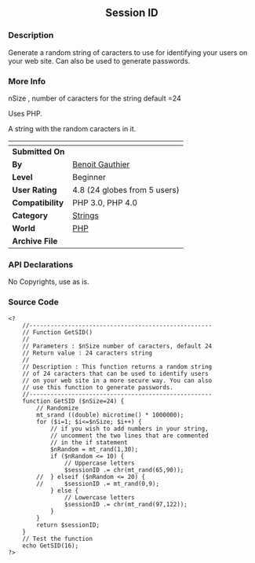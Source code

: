 ﻿<div align="center">

## Session ID


</div>

### Description

Generate a random string of caracters to use for identifying your users on your web site. Can also be used to generate passwords.
 
### More Info
 
nSize , number of caracters for the string default =24

Uses PHP.

A string with the random caracters in it.


<span>             |<span>
---                |---
**Submitted On**   |
**By**             |[Benoit Gauthier](https://github.com/Planet-Source-Code/PSCIndex/blob/master/ByAuthor/benoit-gauthier.md)
**Level**          |Beginner
**User Rating**    |4.8 (24 globes from 5 users)
**Compatibility**  |PHP 3\.0, PHP 4\.0
**Category**       |[Strings](https://github.com/Planet-Source-Code/PSCIndex/blob/master/ByCategory/strings__8-26.md)
**World**          |[PHP](https://github.com/Planet-Source-Code/PSCIndex/blob/master/ByWorld/php.md)
**Archive File**   |[](https://github.com/Planet-Source-Code/benoit-gauthier-session-id__8-225/archive/master.zip)

### API Declarations

No Copyrights, use as is.


### Source Code

```
<?
	//----------------------------------------------------
	// Function GetSID()
	//
	// Parameters : $nSize number of caracters, default 24
	// Return value : 24 caracters string
	//
	// Description : This function returns a random string
	// of 24 caracters that can be used to identify users
	// on your web site in a more secure way. You can also
	// use this function to generate passwords.
	//----------------------------------------------------
	function GetSID ($nSize=24) {
		// Randomize
		mt_srand ((double) microtime() * 1000000);
		for ($i=1; $i<=$nSize; $i++) {
			// if you wish to add numbers in your string,
			// uncomment the two lines that are commented
			// in the if statement
			$nRandom = mt_rand(1,30);
			if ($nRandom <= 10) {
				// Uppercase letters
				$sessionID .= chr(mt_rand(65,90));
		//	} elseif ($nRandom <= 20) {
		//		$sessionID .= mt_rand(0,9);
			} else {
				// Lowercase letters
				$sessionID .= chr(mt_rand(97,122));
			}
		}
		return $sessionID;
	}
	// Test the function
	echo GetSID(16);
?>
```

